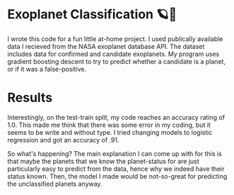 # Exoplanet Classification 🪐🔭
I wrote this code for a fun little at-home project. I used publically available data I recieved from the NASA exoplanet database API. The dataset includes data for confirmed and candidate exoplanets. My program uses gradient boosting descent to try to predict whether a candidate is a planet, or if it was a false-positive. 

# Results
Interestingly, on the test-train split, my code reaches an accuracy rating of 1.0. This made me think that there was some error in my coding, but it seems to be write and without type. I tried changing models to logistic regression and got an accuracy of .91.

So what's happening? The main explanation I can come up with for this is that maybe the planets that we know the planet-status for are just particularly easy to predict from the data, hence why we indeed have their status known. Then, the model I made would be not-so-great for predicting the unclassified planets anyway. 
